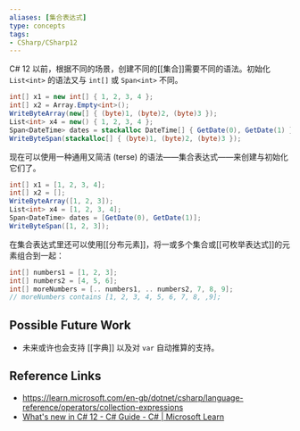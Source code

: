 ```yaml
---
aliases: [集合表达式]
type: concepts
tags: 
- CSharp/CSharp12
---
```


C# 12 以前，根据不同的场景，创建不同的[[集合]]需要不同的语法。初始化  `List<int>` 的语法又与 `int[]` 或 `Span<int>` 不同。

```csharp
int[] x1 = new int[] { 1, 2, 3, 4 };
int[] x2 = Array.Empty<int>();
WriteByteArray(new[] { (byte)1, (byte)2, (byte)3 });
List<int> x4 = new() { 1, 2, 3, 4 };
Span<DateTime> dates = stackalloc DateTime[] { GetDate(0), GetDate(1) };
WriteByteSpan(stackalloc[] { (byte)1, (byte)2, (byte)3 });
```

现在可以使用一种通用又简洁 (terse) 的语法——集合表达式——来创建与初始化它们了。

```csharp
int[] x1 = [1, 2, 3, 4];
int[] x2 = [];
WriteByteArray([1, 2, 3]);
List<int> x4 = [1, 2, 3, 4];
Span<DateTime> dates = [GetDate(0), GetDate(1)];
WriteByteSpan([1, 2, 3]);
```

在集合表达式里还可以使用[[分布元素]]，将一或多个集合或[[可枚举表达式]]的元素组合到一起：

```csharp
int[] numbers1 = [1, 2, 3];
int[] numbers2 = [4, 5, 6];
int[] moreNumbers = [.. numbers1, .. numbers2, 7, 8, 9];
// moreNumbers contains [1, 2, 3, 4, 5, 6, 7, 8, ,9];
```

## Possible Future Work

- 未来或许也会支持 [[字典]] 以及对 `var` 自动推算的支持。

## Reference Links

- https://learn.microsoft.com/en-gb/dotnet/csharp/language-reference/operators/collection-expressions
-  [What's new in C# 12 - C# Guide - C# | Microsoft Learn](https://learn.microsoft.com/en-gb/dotnet/csharp/whats-new/csharp-12#collection-expressions)

